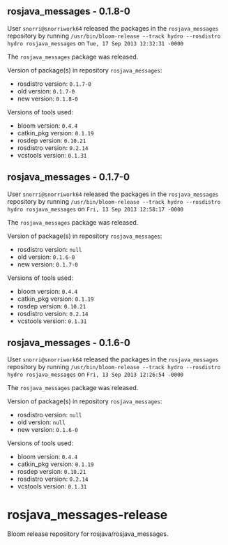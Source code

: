 ## rosjava_messages - 0.1.8-0

User `snorri@snorriwork64` released the packages in the `rosjava_messages` repository by running `/usr/bin/bloom-release --track hydro --rosdistro hydro rosjava_messages` on `Tue, 17 Sep 2013 12:32:31 -0000`

The `rosjava_messages` package was released.

Version of package(s) in repository `rosjava_messages`:
- rosdistro version: `0.1.7-0`
- old version: `0.1.7-0`
- new version: `0.1.8-0`

Versions of tools used:
- bloom version: `0.4.4`
- catkin_pkg version: `0.1.19`
- rosdep version: `0.10.21`
- rosdistro version: `0.2.14`
- vcstools version: `0.1.31`


## rosjava_messages - 0.1.7-0

User `snorri@snorriwork64` released the packages in the `rosjava_messages` repository by running `/usr/bin/bloom-release --track hydro --rosdistro hydro rosjava_messages` on `Fri, 13 Sep 2013 12:58:17 -0000`

The `rosjava_messages` package was released.

Version of package(s) in repository `rosjava_messages`:
- rosdistro version: `null`
- old version: `0.1.6-0`
- new version: `0.1.7-0`

Versions of tools used:
- bloom version: `0.4.4`
- catkin_pkg version: `0.1.19`
- rosdep version: `0.10.21`
- rosdistro version: `0.2.14`
- vcstools version: `0.1.31`


## rosjava_messages - 0.1.6-0

User `snorri@snorriwork64` released the packages in the `rosjava_messages` repository by running `/usr/bin/bloom-release --track hydro --rosdistro hydro rosjava_messages` on `Fri, 13 Sep 2013 12:26:54 -0000`

The `rosjava_messages` package was released.

Version of package(s) in repository `rosjava_messages`:
- rosdistro version: `null`
- old version: `null`
- new version: `0.1.6-0`

Versions of tools used:
- bloom version: `0.4.4`
- catkin_pkg version: `0.1.19`
- rosdep version: `0.10.21`
- rosdistro version: `0.2.14`
- vcstools version: `0.1.31`


rosjava_messages-release
========================

Bloom release repository for rosjava/rosjava_messages.
